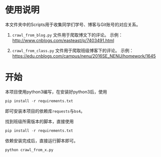 # 使用说明

本文件夹中的Scripts用于收集同学们学号、博客与Git账号的对应关系。

1. `crawl_from_blog.py` 文件用于爬取博文下的评论。
示例：http://www.cnblogs.com/easteast/p/7403491.html

2. `crawl_from_class.py` 文件用于爬取班级博客下的评论。
示例：https://edu.cnblogs.com/campus/nenu/2016SE_NENU/homework/1645

# 开始

本项目使用python3编写，在安装好python3后，使用

```python
pip install -r requirements.txt
```

即可安装本项目的依赖库`requests`与`bs4`。

找到班级所需版本的脚本，直接使用

```python
pip install -r requirements.txt
```

依赖安装完成后，直接运行脚本即可。

```python
python crawl_from_x.py
```